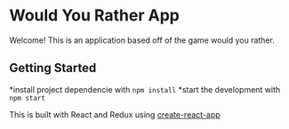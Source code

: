 # Would You Rather App

Welcome! This is an application based off of the game would you rather.

## Getting Started

*install project dependencie with `npm install`
*start the development with `npm start`

This is built with React and Redux using [create-react-app](https://github.com/facebook/create-react-app)
